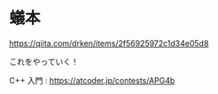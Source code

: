 # 蟻本

https://qiita.com/drken/items/2f56925972c1d34e05d8

これをやっていく！

C++ 入門 : https://atcoder.jp/contests/APG4b
